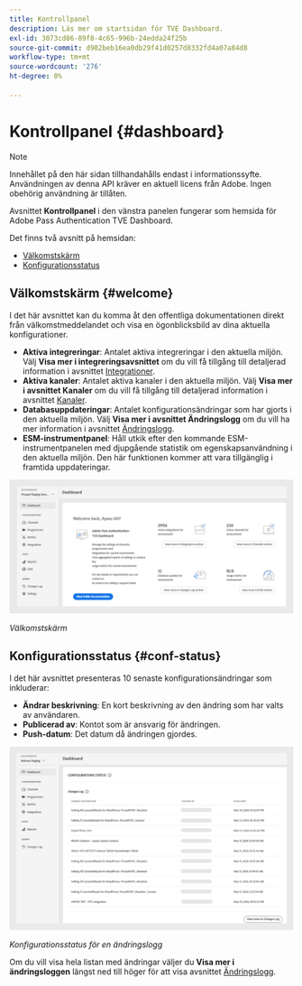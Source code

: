 ```yaml
---
title: Kontrollpanel
description: Läs mer om startsidan för TVE Dashboard.
exl-id: 3073cd86-89f8-4c65-996b-24edda24f25b
source-git-commit: d982beb16ea0db29f41d0257d8332fd4a07a84d8
workflow-type: tm+mt
source-wordcount: '276'
ht-degree: 0%

---
```


# Kontrollpanel {#dashboard}

>[!NOTE]
>
>Innehållet på den här sidan tillhandahålls endast i informationssyfte. Användningen av denna API kräver en aktuell licens från Adobe. Ingen obehörig användning är tillåten.

Avsnittet **Kontrollpanel** i den vänstra panelen fungerar som hemsida för Adobe Pass Authentication TVE Dashboard.

Det finns två avsnitt på hemsidan:

* [Välkomstskärm](#welcome-screen)
* [Konfigurationsstatus](#configuration-status)

## Välkomstskärm {#welcome}

I det här avsnittet kan du komma åt den offentliga dokumentationen direkt från välkomstmeddelandet och visa en ögonblicksbild av dina aktuella konfigurationer.

* **Aktiva integreringar**: Antalet aktiva integreringar i den aktuella miljön. Välj **Visa mer i integreringsavsnittet** om du vill få tillgång till detaljerad information i avsnittet [Integrationer](tve-dashboard-integrations.md).
* **Aktiva kanaler**: Antalet aktiva kanaler i den aktuella miljön. Välj **Visa mer i avsnittet Kanaler** om du vill få tillgång till detaljerad information i avsnittet [Kanaler](tve-dashboard-channels.md).
* **Databasuppdateringar**: Antalet konfigurationsändringar som har gjorts i den aktuella miljön. Välj **Visa mer i avsnittet Ändringslogg** om du vill ha mer information i avsnittet [Ändringslogg](tve-dashboard-changes-log.md).
* **ESM-instrumentpanel**: Håll utkik efter den kommande ESM-instrumentpanelen med djupgående statistik om egenskapsanvändning i den aktuella miljön. Den här funktionen kommer att vara tillgänglig i framtida uppdateringar.

![Välkomstskärm](../assets/tve-dashboard/new-tve-dashboard/dashboard/dashboard-welcome-panel-view.png)

*Välkomstskärm*

## Konfigurationsstatus {#conf-status}

I det här avsnittet presenteras 10 senaste konfigurationsändringar som inkluderar:

* **Ändrar beskrivning**: En kort beskrivning av den ändring som har valts av användaren.
* **Publicerad av**: Kontot som är ansvarig för ändringen.
* **Push-datum**: Det datum då ändringen gjordes.

![Konfigurationsstatus för en ändringslogg](../assets/tve-dashboard/new-tve-dashboard/dashboard/dashboard-configuration-status-panel-view.png)

*Konfigurationsstatus för en ändringslogg*

Om du vill visa hela listan med ändringar väljer du **Visa mer i ändringsloggen** längst ned till höger för att visa avsnittet [Ändringslogg](tve-dashboard-changes-log.md).
